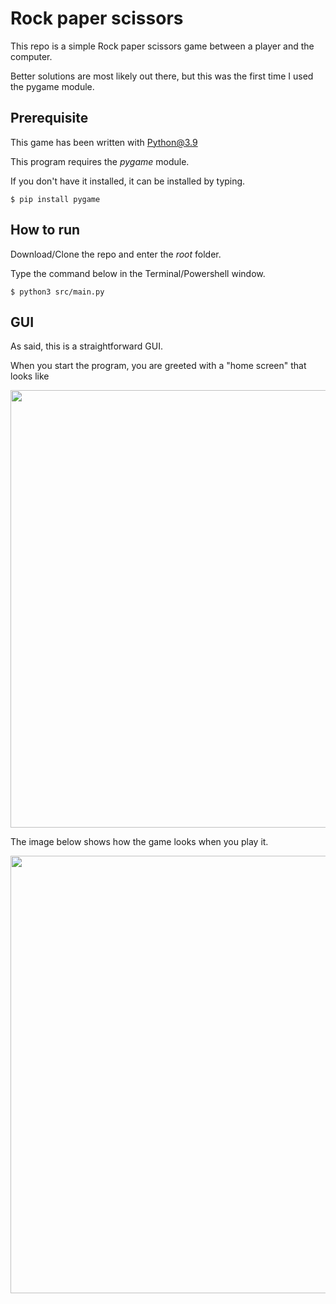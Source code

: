 # Rock paper scissors

This repo is a simple Rock paper scissors game between a player and the computer.

Better solutions are most likely out there, but this was the first time I used the pygame module.

## Prerequisite

This game has been written with Python@3.9

This program requires the _pygame_ module.

If you don't have it installed, it can be installed by typing.

```
$ pip install pygame
```

## How to run

Download/Clone the repo and enter the *root* folder.

Type the command below in the Terminal/Powershell window.

```
$ python3 src/main.py
```

## GUI

As said, this is a straightforward GUI.

When you start the program, you are greeted with a "home screen" that looks like

<img src="https://github.com/Hvaheterdu/rock-paper-scissor/blob/main/docs/images/home_screen.png" width="700" alt="">

The image below shows how the game looks when you play it.

<img src="https://github.com/Hvaheterdu/rock-paper-scissor/blob/main/docs/images/game_screen.png" width="700" alt="">
